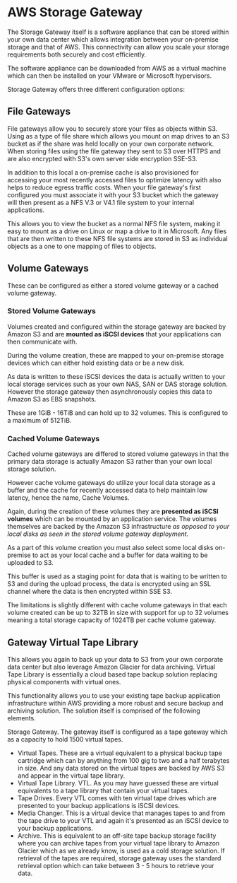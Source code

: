 # AWS Storage Gateway
The Storage Gateway itself is a software appliance that can be stored within your own data center which allows integration between your on-premise storage and that of AWS. This connectivity can allow you scale your storage requirements both securely and cost efficiently.

The software appliance can be downloaded from AWS as a virtual machine which can then be installed on your VMware or Microsoft hypervisors.

Storage Gateway offers three different configuration options:

## File Gateways
File gateways allow you to securely store your files as objects within S3. Using as a type of file share which allows you mount on map drives to an S3 bucket as if the share was held locally on your own corporate network. When storing files using the file gateway they sent to S3 over HTTPS and are also encrypted with S3's own server side encryption SSE-S3.

In addition to this local a on-premise cache is also provisioned for accessing your most recently accessed files to optimize latency with also helps to reduce egress traffic costs. When your file gateway's first configured you must associate it with your S3 bucket which the gateway will then present as a NFS V.3 or V4.1 file system to your internal applications.

This allows you to view the bucket as a normal NFS file system, making it easy to mount as a drive on Linux or map a drive to it in Microsoft. Any files that are then written to these NFS file systems are stored in S3 as individual objects as a one to one mapping of files to objects.

## Volume Gateways
These can be configured as either a stored volume gateway or a cached volume gateway.

### Stored Volume Gateways
Volumes created and configured within the storage gateway are backed by Amazon S3 and are **mounted as iSCSI devices** that your applications can then communicate with.

During the volume creation, these are mapped to your on-premise storage devices which can either hold existing data or be a new disk. 

As data is written to these iSCSI devices the data is actually written to your local storage services such as your own NAS, SAN or DAS storage solution. However the storage gateway then asynchronously copies this data to Amazon S3 as EBS snapshots.

These are 1GiB - 16TiB and can hold up to 32 volumes. This is configured to a maximum of 512TiB.

### Cached Volume Gateways
Cached volume gateways are differed to stored volume gateways in that the primary data storage is actually Amazon S3 rather than your own local storage solution.

However cache volume gateways do utilize your local data storage as a buffer and the cache for recently accessed data to help maintain low latency, hence the name, Cache Volumes.

Again, during the creation of these volumes they are **presented as iSCSI volumes** which can be mounted by an application service. The volumes themselves are backed by the Amazon S3 infrastructure *as opposed to your local disks as seen in the stored volume gateway deployment.* 

As a part of this volume creation you must also select some local disks on-premise to act as your local cache and a buffer for data waiting to be uploaded to S3.

This buffer is used as a staging point for data that is waiting to be written to S3 and during the upload process, the data is encrypted using an SSL channel where the data is then encrypted within SSE S3. 

The limitations is slightly different with cache volume gateways in that each volume created can be up to 32TB in size with support for up to 32 volumes meaning a total storage capacity of 1024TB per cache volume gateway.

## Gateway Virtual Tape Library
This allows you again to back up your data to S3 from your own corporate data center but also leverage Amazon Glacier for data archiving. Virtual Tape Library is essentially a cloud based tape backup solution replacing physical components with virtual ones.

This functionality allows you to use your existing tape backup application infrastructure within AWS providing a more robust and secure backup and archiving solution. The solution itself is comprised of the following elements.

Storage Gateway. The gateway itself is configured as a tape gateway which as a capacity to hold 1500 virtual tapes.

- Virtual Tapes. These are a virtual equivalent to a physical backup tape cartridge which can by anything from 100 gig to two and a half terabytes in size. And any data stored on the virtual tapes are backed by AWS S3 and appear in the virtual tape library.
- Virtual Tape Library. VTL. As you may have guessed these are virtual equivalents to a tape library that contain your virtual tapes.
- Tape Drives. Every VTL comes with ten virtual tape drives which are presented to your backup applications is iSCSI devices.
- Media Changer. This is a virtual device that manages tapes to and from the tape drive to your VTL and again it's presented as an iSCSI device to your backup applications.
- Archive. This is equivalent to an off-site tape backup storage facility where you can archive tapes from your virtual tape library to Amazon Glacier which as we already know, is used as a cold storage solution. If retrieval of the tapes are required, storage gateway uses the standard retrieval option which can take between 3 - 5 hours to retrieve your data.